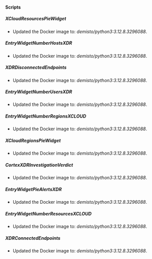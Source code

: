 #### Scripts

##### XCloudResourcesPieWidget

- Updated the Docker image to: *demisto/python3:3.12.8.3296088*.

##### EntryWidgetNumberHostsXDR

- Updated the Docker image to: *demisto/python3:3.12.8.3296088*.

##### XDRDisconnectedEndpoints

- Updated the Docker image to: *demisto/python3:3.12.8.3296088*.

##### EntryWidgetNumberUsersXDR

- Updated the Docker image to: *demisto/python3:3.12.8.3296088*.

##### EntryWidgetNumberRegionsXCLOUD

- Updated the Docker image to: *demisto/python3:3.12.8.3296088*.

##### XCloudRegionsPieWidget

- Updated the Docker image to: *demisto/python3:3.12.8.3296088*.

##### CortexXDRInvestigationVerdict

- Updated the Docker image to: *demisto/python3:3.12.8.3296088*.

##### EntryWidgetPieAlertsXDR

- Updated the Docker image to: *demisto/python3:3.12.8.3296088*.

##### EntryWidgetNumberResourcesXCLOUD

- Updated the Docker image to: *demisto/python3:3.12.8.3296088*.

##### XDRConnectedEndpoints

- Updated the Docker image to: *demisto/python3:3.12.8.3296088*.

